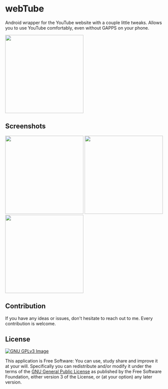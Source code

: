 # webTube
Android wrapper for the YouTube website with a couple little tweaks. Allows you to use YouTube comfortably, even without GAPPS on your phone.

[<img src="https://f-droid.org/badge/get-it-on.png" width=250>](https://f-droid.org/repository/browse/?fdid=cz.martykan.webtube)

## Screenshots
[<img src="http://i.imgur.com/s7G1o3G.png" width=250>](http://i.imgur.com/s7G1o3G.png)
[<img src="http://i.imgur.com/tybWcz3.png" width=250>](http://i.imgur.com/tybWcz3.png)
[<img src="http://i.imgur.com/rCZ7hzB.png" width=250>](http://i.imgur.com/rCZ7hzB.png)

## Contribution
If you have any ideas or issues, don't hesitate to reach out to me. Every contribution is welcome.

## License
[![GNU GPLv3 Image](https://www.gnu.org/graphics/gplv3-127x51.png)](http://www.gnu.org/licenses/gpl-3.0.en.html)  

This application is Free Software: You can use, study share and improve it at your
will. Specifically you can redistribute and/or modify it under the terms of the
[GNU General Public License](https://www.gnu.org/licenses/gpl.html) as
published by the Free Software Foundation, either version 3 of the License, or
(at your option) any later version.  
